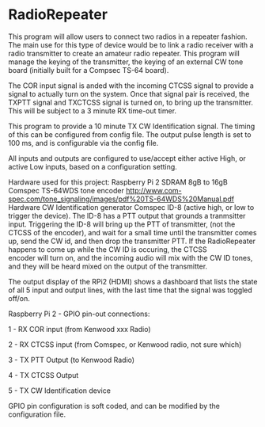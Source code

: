 # RadioRepeater

This program will allow users to connect two radios in a repeater fashion. 
The main use for this type of device would be to link a radio receiver with 
a radio transmitter to create an amateur radio repeater. This program will 
manage the keying of the transmitter, the keying of an external CW tone 
board (initially built for a Compsec TS-64 board).

The COR input signal is anded with the incoming CTCSS signal to provide a 
signal to actually turn on the system. Once that signal pair is received, 
the TXPTT signal and TXCTCSS signal is turned on, to bring up the 
transmitter. This will be subject to a 3 minute RX time-out timer.

This program to provide a 10 minute TX CW Identification signal. The timing 
of this can be configured from config file. The output pulse length is set 
to 100 ms, and is configurable via the config file.

All inputs and outputs are configured to use/accept either active High, or 
active Low inputs, based on a configuration setting.

Hardware used for this project:
Raspberry Pi 2
SDRAM 8gB to 16gB
Comspec TS-64WDS tone encoder 
http://www.com-spec.com/tone_signaling/images/pdf%20TS-64WDS%20Manual.pdf
Hardware CW Identification generator Comspec ID-8 (active high, or low to 
   trigger the device). The ID-8 has a PTT output that grounds a tranmsitter 
   input. Triggering the ID-8 will bring up the PTT of transmitter, (not the 
   CTCSS of the encoder), and wait for a small time until the transmitter 
   comes up, send the CW id, and then drop the transmitter PTT. If the 
   RadioRepeater happens to come up while the CW ID is occuring, the CTCSS  
   encoder will turn on, and the incoming audio will mix with the CW ID tones, 
   and they will be heard mixed on the output of the transmitter.

The output display of the RPi2 (HDMI) shows a dashboard that lists the
state of all 5 input and output lines, with the last time that the signal
was toggled off/on.

Raspberry Pi 2 - GPIO pin-out connections:

1 - RX COR input (from Kenwood xxx Radio)

2 - RX CTCSS input (from Comspec, or Kenwood radio, not sure which)

3 - TX PTT Output (to Kenwood Radio)

4 - TX CTCSS Output

5 - TX CW Identification device

GPIO pin configuration is soft coded, and can be modified by the configuration file.
